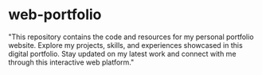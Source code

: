 # web-portfolio
"This repository contains the code and resources for my personal portfolio website. Explore my projects, skills, and experiences showcased in this digital portfolio. Stay updated on my latest work and connect with me through this interactive web platform."
